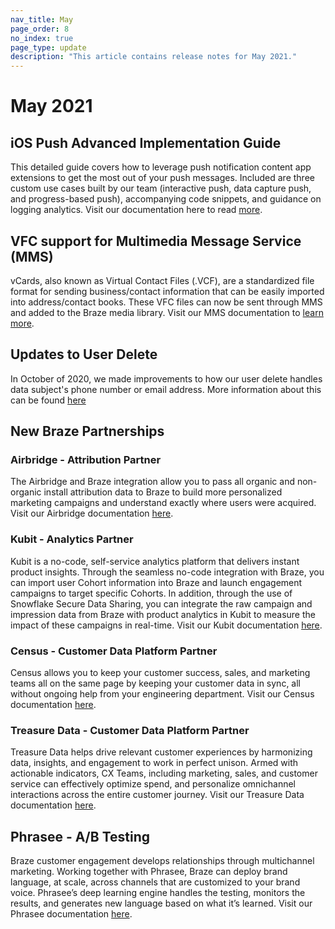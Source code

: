 ```yaml
---
nav_title: May
page_order: 8
no_index: true
page_type: update
description: "This article contains release notes for May 2021."
---
```

# May 2021

## iOS Push Advanced Implementation Guide
This detailed guide covers how to leverage push notification content app extensions to get the most out of your push messages. Included are three custom use cases built by our team (interactive push, data capture push, and progress-based push), accompanying code snippets, and guidance on logging analytics. Visit our documentation here to read [more](/docs/developer_guide/platform_integration_guides/ios/push_notifications/implementation_guide/).

## VFC support for Multimedia Message Service (MMS)
vCards, also known as Virtual Contact Files (.VCF), are a standardized file format for sending business/contact information that can be easily imported into address/contact books. These VFC files can now be sent through MMS and added to the Braze media library. Visit our MMS documentation to [learn more]({{site.baseurl}}/user_guide/message_building_by_channel/sms/mms/create/). 

## Updates to User Delete
In October of 2020, we made improvements to how our user delete handles data subject's phone number or email address. More information about this can be found [here](https://www.braze.com/docs/help/release_notes/2020/october/)

## New Braze Partnerships

### Airbridge - Attribution Partner
The Airbridge and Braze integration allow you to pass all organic and non-organic install attribution data to Braze to build more personalized marketing campaigns and understand exactly where users were acquired. Visit our Airbridge documentation [here]({{site.baseurl}}/partners/message_orchestration/attribution/airbridge/).

### Kubit - Analytics Partner
Kubit is a no-code, self-service analytics platform that delivers instant product insights. Through the seamless no-code integration with Braze, you can import user Cohort information into Braze and launch engagement campaigns to target specific Cohorts. In addition, through the use of Snowflake Secure Data Sharing, you can integrate the raw campaign and impression data from Braze with product analytics in Kubit to measure the impact of these campaigns in real-time. Visit our Kubit documentation [here]({{site.baseurl}}/partners/data_and_infrastructure_agility/analytics/kubit/).

### Census - Customer Data Platform Partner
Census allows you to keep your customer success, sales, and marketing teams all on the same page by keeping your customer data in sync, all without ongoing help from your engineering department. Visit our Census documentation [here]({{site.baseurl}}/partners/data_and_infrastructure_agility/customer_data_platform/census/).

### Treasure Data - Customer Data Platform Partner
Treasure Data helps drive relevant customer experiences by harmonizing data, insights, and engagement to work in perfect unison. Armed with actionable indicators, CX Teams, including marketing, sales, and customer service can effectively optimize spend, and personalize omnichannel interactions across the entire customer journey. Visit our Treasure Data documentation [here]({{site.baseurl}}/partners/data_and_infrastructure_agility/customer_data_platform/treasure_data/).

## Phrasee - A/B Testing
Braze customer engagement develops relationships through multichannel marketing. Working together with Phrasee, Braze can deploy brand language, at scale, across channels that are customized to your brand voice. Phrasee’s deep learning engine handles the testing, monitors the results, and generates new language based on what it’s learned. Visit our Phrasee documentation [here]({{site.baseurl}}/partners/data_and_infrastructure_agility/ab_testing/phrasee/).